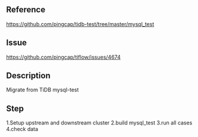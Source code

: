 ## Reference
https://github.com/pingcap/tidb-test/tree/master/mysql_test

## Issue
https://github.com/pingcap/tiflow/issues/4674

## Description
Migrate from TiDB mysql-test

## Step
1.Setup upstream and downstream cluster
2.build mysql_test
3.run all cases
4.check data
